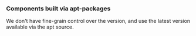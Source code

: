 <!-- usedin: [ _general/Introduction] - post: -->


### Components built via apt-packages

We don't have fine-grain control over the version, and use the latest version available via the apt source.

